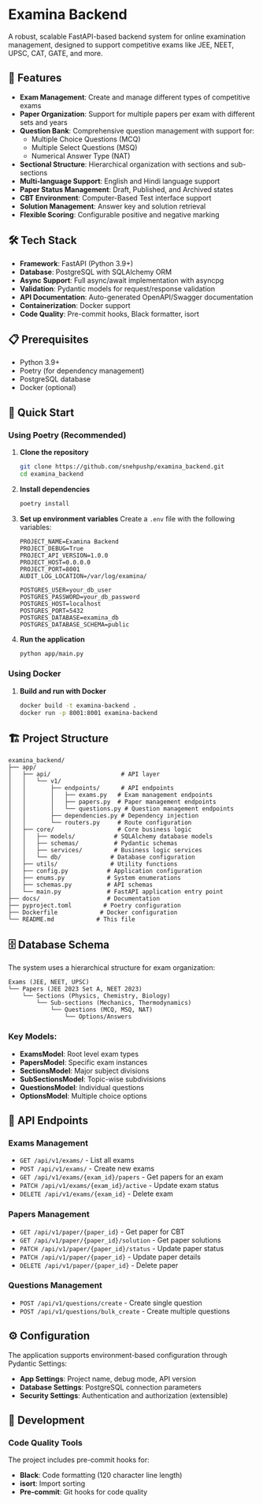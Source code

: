 # Examina Backend

A robust, scalable FastAPI-based backend system for online examination management, designed to support competitive exams like JEE, NEET, UPSC, CAT, GATE, and more.

## 🚀 Features

- **Exam Management**: Create and manage different types of competitive exams
- **Paper Organization**: Support for multiple papers per exam with different sets and years
- **Question Bank**: Comprehensive question management with support for:
  - Multiple Choice Questions (MCQ)
  - Multiple Select Questions (MSQ)
  - Numerical Answer Type (NAT)
- **Sectional Structure**: Hierarchical organization with sections and sub-sections
- **Multi-language Support**: English and Hindi language support
- **Paper Status Management**: Draft, Published, and Archived states
- **CBT Environment**: Computer-Based Test interface support
- **Solution Management**: Answer key and solution retrieval
- **Flexible Scoring**: Configurable positive and negative marking

## 🛠 Tech Stack

- **Framework**: FastAPI (Python 3.9+)
- **Database**: PostgreSQL with SQLAlchemy ORM
- **Async Support**: Full async/await implementation with asyncpg
- **Validation**: Pydantic models for request/response validation
- **API Documentation**: Auto-generated OpenAPI/Swagger documentation
- **Containerization**: Docker support
- **Code Quality**: Pre-commit hooks, Black formatter, isort

## 📋 Prerequisites

- Python 3.9+
- Poetry (for dependency management)
- PostgreSQL database
- Docker (optional)

## 🚀 Quick Start

### Using Poetry (Recommended)

1. **Clone the repository**
   ```bash
   git clone https://github.com/snehpushp/examina_backend.git
   cd examina_backend
   ```

2. **Install dependencies**
   ```bash
   poetry install
   ```

3. **Set up environment variables**
   Create a `.env` file with the following variables:
   ```env
   PROJECT_NAME=Examina Backend
   PROJECT_DEBUG=True
   PROJECT_API_VERSION=1.0.0
   PROJECT_HOST=0.0.0.0
   PROJECT_PORT=8001
   AUDIT_LOG_LOCATION=/var/log/examina/

   POSTGRES_USER=your_db_user
   POSTGRES_PASSWORD=your_db_password
   POSTGRES_HOST=localhost
   POSTGRES_PORT=5432
   POSTGRES_DATABASE=examina_db
   POSTGRES_DATABASE_SCHEMA=public
   ```

4. **Run the application**
   ```bash
   python app/main.py
   ```

### Using Docker

1. **Build and run with Docker**
   ```bash
   docker build -t examina-backend .
   docker run -p 8001:8001 examina-backend
   ```

## 🏗 Project Structure

```
examina_backend/
├── app/
│   ├── api/                    # API layer
│   │   └── v1/
│   │       ├── endpoints/      # API endpoints
│   │       │   ├── exams.py   # Exam management endpoints
│   │       │   ├── papers.py  # Paper management endpoints
│   │       │   └── questions.py # Question management endpoints
│   │       ├── dependencies.py # Dependency injection
│   │       └── routers.py     # Route configuration
│   ├── core/                  # Core business logic
│   │   ├── models/           # SQLAlchemy database models
│   │   ├── schemas/          # Pydantic schemas
│   │   ├── services/         # Business logic services
│   │   └── db/              # Database configuration
│   ├── utils/               # Utility functions
│   ├── config.py           # Application configuration
│   ├── enums.py            # System enumerations
│   ├── schemas.py          # API schemas
│   └── main.py             # FastAPI application entry point
├── docs/                   # Documentation
├── pyproject.toml         # Poetry configuration
├── Dockerfile            # Docker configuration
└── README.md            # This file
```

## 🗄 Database Schema

The system uses a hierarchical structure for exam organization:

```
Exams (JEE, NEET, UPSC)
└── Papers (JEE 2023 Set A, NEET 2023)
    └── Sections (Physics, Chemistry, Biology)
        └── Sub-sections (Mechanics, Thermodynamics)
            └── Questions (MCQ, MSQ, NAT)
                └── Options/Answers
```

### Key Models:
- **ExamsModel**: Root level exam types
- **PapersModel**: Specific exam instances
- **SectionsModel**: Major subject divisions
- **SubSectionsModel**: Topic-wise subdivisions
- **QuestionsModel**: Individual questions
- **OptionsModel**: Multiple choice options

## 🔌 API Endpoints

### Exams Management
- `GET /api/v1/exams/` - List all exams
- `POST /api/v1/exams/` - Create new exams
- `GET /api/v1/exams/{exam_id}/papers` - Get papers for an exam
- `PATCH /api/v1/exams/{exam_id}/active` - Update exam status
- `DELETE /api/v1/exams/{exam_id}` - Delete exam

### Papers Management
- `GET /api/v1/paper/{paper_id}` - Get paper for CBT
- `GET /api/v1/paper/{paper_id}/solution` - Get paper solutions
- `PATCH /api/v1/paper/{paper_id}/status` - Update paper status
- `PATCH /api/v1/paper/{paper_id}` - Update paper details
- `DELETE /api/v1/paper/{paper_id}` - Delete paper

### Questions Management
- `POST /api/v1/questions/create` - Create single question
- `POST /api/v1/questions/bulk_create` - Create multiple questions

## ⚙️ Configuration

The application supports environment-based configuration through Pydantic Settings:

- **App Settings**: Project name, debug mode, API version
- **Database Settings**: PostgreSQL connection parameters
- **Security Settings**: Authentication and authorization (extensible)

## 🧪 Development

### Code Quality Tools

The project includes pre-commit hooks for:
- **Black**: Code formatting (120 character line length)
- **isort**: Import sorting
- **Pre-commit**: Git hooks for code quality

